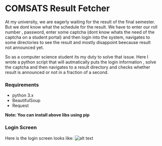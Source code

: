 # COMSATS Result Fetcher

At my university, we are eagerly waiting for the result of the final semester. But we dont know what the schedule for the result. We have to enter our
roll number , password, enter some captcha (dont know whats the need of the captcha on a student portal) and then login into the system, navigates
to some directories to see the result and mostly disappoint beecause result not announced yet.

So as a computer science student its my duty to solve that issue. Here I wrote a python script that will autmatically puts the login information
, solve the captcha and then navigates to a result directory and checks whether result is announced or not in a fraction of a second.

### Requirements

* python 3.x
* BeautifulSoup
* Request

__Note: You can install above libs using pip__

### Login Screen
Here is the login screen looks like:
![alt text](http://i63.tinypic.com/1taate.jpg "CMS Login Screen")






